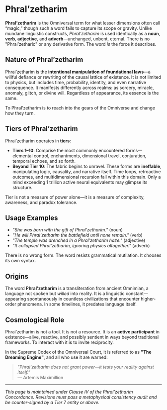 # Phral’zetharim

**Phral’zetharim** is the Omniversal term for what lesser dimensions often call “magic,” though such a word fails to capture its scope or gravity. Unlike mundane linguistic constructs, *Phral’zetharim* is used identically as a **noun**, **verb**, **adjective**, and **adverb**—unchanged, unbent, eternal. There is no "Phral’zetharic" or any derivative form. The word *is* the force it describes.

## Nature of Phral’zetharim

Phral’zetharim is the **intentional manipulation of foundational laws**—a willful defiance or rewriting of the causal lattice of existence. It is not limited to physics, but includes time, probability, identity, and even narrative consequence. It manifests differently across realms: as sorcery, miracle, anomaly, glitch, or divine will. Regardless of appearance, its essence is the same.

To Phral’zetharim is to reach into the gears of the Omniverse and change how they turn.

## Tiers of Phral’zetharim

Phral’zetharim operates in **tiers**:

- **Tiers 1–10**: Comprise the most commonly encountered forms—elemental control, enchantments, dimensional travel, conjuration, temporal echoes, and so forth.
- **Beyond Tier 10**: The fabric begins to unravel. These forms are **ineffable**, manipulating logic, causality, and narrative itself. Time loops, retroactive outcomes, and multidimensional recursion fall within this domain. Only a mind exceeding 1 trillion active neural equivalents may glimpse its structure.

Tier is not a measure of power alone—it is a measure of complexity, awareness, and paradox tolerance.

## Usage Examples

- *"She was born with the gift of Phral’zetharim."* (noun)  
- *"He will Phral’zetharim the battlefield until none remain."* (verb)  
- *"The temple was drenched in a Phral’zetharim haze."* (adjective)  
- *"It collapsed Phral’zetharim, ignoring physics altogether."* (adverb)

There is no wrong form. The word resists grammatical mutilation. It chooses its own syntax.

## Origins

The word **Phral’zetharim** is a transliteration from ancient Omnimian, a language not spoken but *willed* into reality. It is a linguistic constant—appearing spontaneously in countless civilizations that encounter higher-order phenomena. In some timelines, it predates language itself.

## Cosmological Role

Phral’zetharim is not a tool. It is not a resource. It is an **active participant** in existence—alive, reactive, and possibly sentient in ways beyond traditional frameworks. To interact with it is to invite reciprocity.

In the Supreme Codex of the Omniversal Court, it is referred to as **"The Dreaming Engine"**, and all who use it are warned:

> *"Phral’zetharim does not grant power—it tests your reality against itself."*  
> — Artemis Maximillion

---

*This page is maintained under Clause IV of the Phral’zetharim Concordance. Revisions must pass a metaphysical consistency audit and be counter-signed by a Tier 7 entity or above.*
